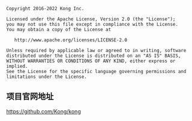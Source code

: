 
```
Copyright 2016-2022 Kong Inc.

Licensed under the Apache License, Version 2.0 (the "License");
you may not use this file except in compliance with the License.
You may obtain a copy of the License at

   http://www.apache.org/licenses/LICENSE-2.0

Unless required by applicable law or agreed to in writing, software
distributed under the License is distributed on an "AS IS" BASIS,
WITHOUT WARRANTIES OR CONDITIONS OF ANY KIND, either express or implied.
See the License for the specific language governing permissions and
limitations under the License.
```

[kong-url]: https://konghq.com/
[kong-logo]: https://konghq.com/wp-content/uploads/2018/05/kong-logo-github-readme.png
[kong-benefits]: https://konghq.com/wp-content/uploads/2018/05/kong-benefits-github-readme.png
[kong-master-builds]: https://hub.docker.com/r/kong/kong/tags
[badge-action-url]: https://github.com/Kong/kong/actions
[badge-action-image]: https://github.com/Kong/kong/workflows/Build%20&%20Test/badge.svg

[busted]: https://github.com/Olivine-Labs/busted
[luacheck]: https://github.com/mpeterv/luacheck

## 项目官网地址

https://github.com/Kong/kong
